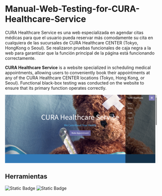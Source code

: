 # Manual-Web-Testing-for-CURA-Healthcare-Service
CURA Healthcare Service es una web especializada en agendar citas médicas para que el usuario pueda reservar más comodamente su cita en cualquiera de las sucursales de CURA Healthcare CENTER (Tokyo, HongKong o Seoul). Se realizaron pruebas funcionales de caja negra a la web para garantizar que la función principal de la página está funcionando correctamente. 

**CURA Healthcare Service** is a website specialized in scheduling medical appointments, allowing users to conveniently book their appointments at any of the CURA Healthcare CENTER locations (Tokyo, Hong Kong, or Seoul). Functional black-box testing was conducted on the website to ensure that its primary function operates correctly.

![Cure Healthcare Web](https://github.com/Andrea-Pozas/Manual-Web-Testing-for-CURA-Healthcare-Service/blob/main/images/CURE%20Healthcare%20Service.png)

## Herramientas
![Static Badge](https://img.shields.io/badge/Excel-black?style=for-the-badge&logoColor=white&color=%233CB371) ![Static Badge](https://img.shields.io/badge/DevTools-black?style=for-the-badge)

